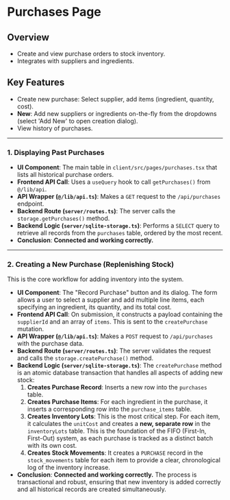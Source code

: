 # Purchases Page

## Overview

- Create and view purchase orders to stock inventory.
- Integrates with suppliers and ingredients.

## Key Features

- Create new purchase: Select supplier, add items (ingredient, quantity, cost).
- **New**: Add new suppliers or ingredients on-the-fly from the dropdowns (select 'Add New' to open creation dialog).
- View history of purchases.

---

### 1. Displaying Past Purchases

- **UI Component**: The main table in `client/src/pages/purchases.tsx` that lists all historical purchase orders.
- **Frontend API Call**: Uses a `useQuery` hook to call `getPurchases()` from `@/lib/api`.
- **API Wrapper (`@/lib/api.ts`)**: Makes a `GET` request to the `/api/purchases` endpoint.
- **Backend Route (`server/routes.ts`)**: The server calls the `storage.getPurchases()` method.
- **Backend Logic (`server/sqlite-storage.ts`)**: Performs a `SELECT` query to retrieve all records from the `purchases` table, ordered by the most recent.
- **Conclusion**: **Connected and working correctly.**

---

### 2. Creating a New Purchase (Replenishing Stock)

This is the core workflow for adding inventory into the system.

- **UI Component**: The "Record Purchase" button and its dialog. The form allows a user to select a supplier and add multiple line items, each specifying an ingredient, its quantity, and its total cost.
- **Frontend API Call**: On submission, it constructs a payload containing the `supplierId` and an array of `items`. This is sent to the `createPurchase` mutation.
- **API Wrapper (`@/lib/api.ts`)**: Makes a `POST` request to `/api/purchases` with the purchase data.
- **Backend Route (`server/routes.ts`)**: The server validates the request and calls the `storage.createPurchase()` method.
- **Backend Logic (`server/sqlite-storage.ts`)**: The `createPurchase` method is an atomic database transaction that handles all aspects of adding new stock:
  1.  **Creates Purchase Record**: Inserts a new row into the `purchases` table.
  2.  **Creates Purchase Items**: For each ingredient in the purchase, it inserts a corresponding row into the `purchase_items` table.
  3.  **Creates Inventory Lots**: This is the most critical step. For each item, it calculates the `unitCost` and creates a **new, separate row** in the `inventoryLots` table. This is the foundation of the FIFO (First-In, First-Out) system, as each purchase is tracked as a distinct batch with its own cost.
  4.  **Creates Stock Movements**: It creates a `PURCHASE` record in the `stock_movements` table for each item to provide a clear, chronological log of the inventory increase.
- **Conclusion**: **Connected and working correctly.** The process is transactional and robust, ensuring that new inventory is added correctly and all historical records are created simultaneously.

